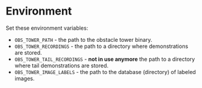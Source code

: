 # Environment

Set these environment variables:

 * `OBS_TOWER_PATH` - the path to the obstacle tower binary.
 * `OBS_TOWER_RECORDINGS` - the path to a directory where demonstrations are stored.
 * `OBS_TOWER_TAIL_RECORDINGS` - **not in use anymore** the path to a directory where tail demonstrations are stored.
 * `OBS_TOWER_IMAGE_LABELS` - the path to the database (directory) of labeled images.

